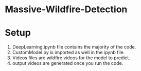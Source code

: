 # Massive-Wildfire-Detection
# Setup
1. DeepLearning.ipynb file contains the majority of the code.
2. CustomModel.py is imported as well in the ipynb file.
3. Videos files are wildfire videos for the model to predict.
4. output videos are generated once you run the code.
